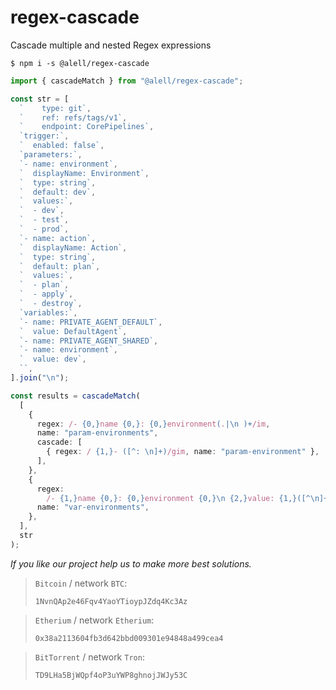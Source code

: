 # regex-cascade

Cascade multiple and nested Regex expressions

```console
$ npm i -s @alell/regex-cascade
```

```ts
import { cascadeMatch } from "@alell/regex-cascade";

const str = [
  `    type: git`,
  `    ref: refs/tags/v1`,
  `    endpoint: CorePipelines`,
  `trigger:`,
  `  enabled: false`,
  `parameters:`,
  `- name: environment`,
  `  displayName: Environment`,
  `  type: string`,
  `  default: dev`,
  `  values:`,
  `  - dev`,
  `  - test`,
  `  - prod`,
  `- name: action`,
  `  displayName: Action`,
  `  type: string`,
  `  default: plan`,
  `  values:`,
  `  - plan`,
  `  - apply`,
  `  - destroy`,
  `variables:`,
  `- name: PRIVATE_AGENT_DEFAULT`,
  `  value: DefaultAgent`,
  `- name: PRIVATE_AGENT_SHARED`,
  `- name: environment`,
  `  value: dev`,
  ``,
].join("\n");

const results = cascadeMatch(
  [
    {
      regex: /- {0,}name {0,}: {0,}environment(.|\n )+/im,
      name: "param-environments",
      cascade: [
        { regex: / {1,}- ([^: \n]+)/gim, name: "param-environment" },
      ],
    },
    {
      regex:
        /- {1,}name {0,}: {0,}environment {0,}\n {2,}value: {1,}([^\n]+)/gim,
      name: "var-environments",
    },
  ],
  str
);

```

*If you like our project help us to make more best solutions.*

> `Bitcoin` / network `BTC`:
>
> `1NvnQAp2e46Fqv4YaoYTioypJZdq4Kc3Az`



> `Etherium` / network `Etherium`:
>
> `0x38a2113604fb3d642bbd009301e94848a499cea4`

> `BitTorrent` / network `Tron`:
>
> `TD9LHa5BjWQpf4oP3uYWP8ghnojJWJy53C`
